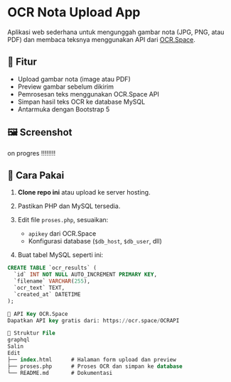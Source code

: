 # OCR Nota Upload App

Aplikasi web sederhana untuk mengunggah gambar nota (JPG, PNG, atau PDF) dan membaca teksnya menggunakan API dari [OCR.Space](https://ocr.space).

## 🧩 Fitur

- Upload gambar nota (image atau PDF)
- Preview gambar sebelum dikirim
- Pemrosesan teks menggunakan OCR.Space API
- Simpan hasil teks OCR ke database MySQL
- Antarmuka dengan Bootstrap 5

## 🖼️ Screenshot

on progres !!!!!!!!


## 🚀 Cara Pakai

1. **Clone repo ini** atau upload ke server hosting.
2. Pastikan PHP dan MySQL tersedia.
3. Edit file `proses.php`, sesuaikan:
   - `apikey` dari OCR.Space
   - Konfigurasi database (`$db_host`, `$db_user`, dll)

4. Buat tabel MySQL seperti ini:

```sql
CREATE TABLE `ocr_results` (
  `id` INT NOT NULL AUTO_INCREMENT PRIMARY KEY,
  `filename` VARCHAR(255),
  `ocr_text` TEXT,
  `created_at` DATETIME
);

🔐 API Key OCR.Space
Dapatkan API key gratis dari: https://ocr.space/OCRAPI

📂 Struktur File
graphql
Salin
Edit
├── index.html      # Halaman form upload dan preview
├── proses.php      # Proses OCR dan simpan ke database
└── README.md       # Dokumentasi

